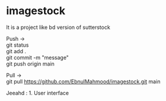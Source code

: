 # imagestock
It is a project like bd version of sutterstock


Push -> <br />
git status <br />
git add . <br />
git commit -m "message" <br />
git push origin main

Pull -> <br />
git pull https://github.com/EbnulMahmood/imagestock.git main <br />

Jeeahd : 1. User interface

